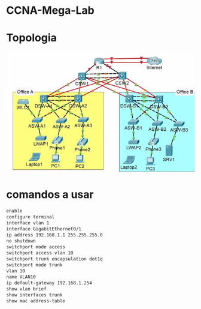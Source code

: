 # CCNA-Mega-Lab

# Topologia
![lab](ccna.PNG)

# comandos a usar
```
enable
configure terminal
interface vlan 1
interface GigabitEthernet0/1
ip address 192.168.1.1 255.255.255.0
no shutdown
switchport mode access
switchport access vlan 10
switchport trunk encapsulation dot1q
switchport mode trunk
vlan 10
name VLAN10
ip default-gateway 192.168.1.254
show vlan brief
show interfaces trunk
show mac address-table
```
